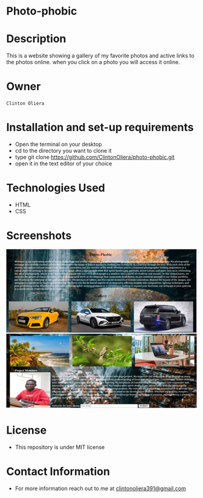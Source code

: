 # Photo-phobic

# Description
This is a website showing a gallery of my favorite photos and active links to the photos online. when you click on a photo you will access it online.

# Owner
    Clinton Oliera

# Installation and set-up requirements
* Open the terminal on your desktop
* cd to the directory you want to clone it
* type git clone  https://github.com/ClintonOliera/photo-phobic.git
* open it in the text editor of your choice

# Technologies Used
* HTML
* CSS

# Screenshots
<img src="images/capture-1.PNG">
<img src="images/capture-3.PNG">

# License
* This repository is under MIT license

# Contact Information
* For more information reach out to me at clintonoliera391@gmail.com

